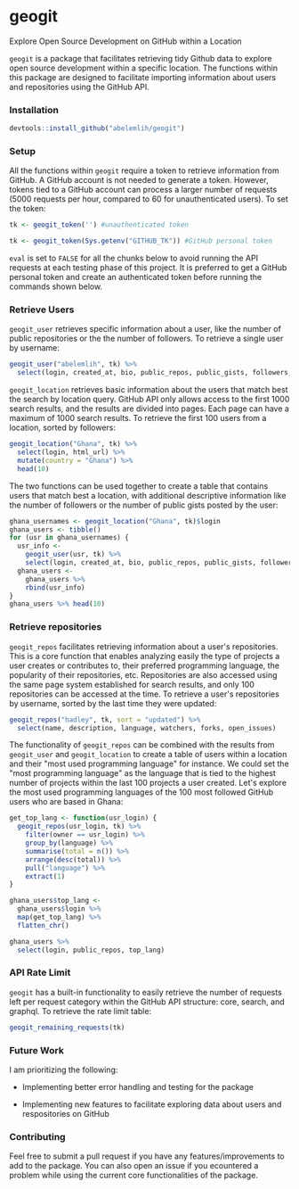 # geogit
Explore Open Source Development on GitHub within a Location

`geogit` is a package that facilitates retrieving tidy Github data to explore open source development within a specific location. The functions within this package are designed to facilitate importing information about users and repositories using the GitHub API.

### Installation

```r
devtools::install_github("abelemlih/geogit")
```

### Setup

All the functions within `geogit` require a token to retrieve information from GitHub. A GitHub account is not needed to generate a token. However, tokens tied to a GitHub account can process a larger number of requests (5000 requests per hour, compared to 60 for unauthenticated users). To set the token:

```r
tk <- geogit_token('') #unauthenticated token
```

```r
tk <- geogit_token(Sys.getenv("GITHUB_TK")) #GitHub personal token
```

`eval` is set to `FALSE` for all the chunks below to avoid running the API requests at each testing phase of this project. It is preferred to get a GitHub personal token and create an authenticated token before running the commands shown below.

### Retrieve Users

`geogit_user` retrieves specific information about a user, like the number of public repositories or the the number of followers. To retrieve a single user by username:

```r
geogit_user("abelemlih", tk) %>% 
  select(login, created_at, bio, public_repos, public_gists, followers, following)
```

`geogit_location` retrieves basic information about the users that match best the search by location query. GitHub API only allows access to the first 1000 search results, and the results are divided into pages. Each page can have a maximum of 1000 search results. To retrieve the first 100 users from a location, sorted by followers:

```r
geogit_location("Ghana", tk) %>% 
  select(login, html_url) %>%
  mutate(country = "Ghana") %>%
  head(10)
```

The two functions can be used together to create a table that contains users that match best a location, with additional descriptive information like the number of followers or the number of public gists posted by the user:

```r
ghana_usernames <- geogit_location("Ghana", tk)$login
ghana_users <- tibble()
for (usr in ghana_usernames) {
  usr_info <- 
    geogit_user(usr, tk) %>% 
    select(login, created_at, bio, public_repos, public_gists, followers, following)
  ghana_users <- 
    ghana_users %>% 
    rbind(usr_info)
}
ghana_users %>% head(10)
```

### Retrieve repositories

`geogit_repos` facilitates retrieving information about a user's repositories. This is a core function that enables analyzing easily the type of projects a user creates or contributes to, their preferred programming language, the popularity of their repositories, etc. Repositories are also accessed using the same page system established for search results, and only 100 repositories can be accessed at the time. To retrieve a user's repositories by username, sorted by the last time they were updated:

```r
geogit_repos("hadley", tk, sort = "updated") %>%
  select(name, description, language, watchers, forks, open_issues)
```

The functionality of `geogit_repos` can be combined with the results from `geogit_user` and `geogit_location` to create a table of users within a location and their "most used programming language" for instance. We could set the "most programming language" as the language that is tied to the highest number of projects within the last 100 projects a user created. Let's explore the most used programming languages of the 100 most followed GitHub users who are based in Ghana:

```r
get_top_lang <- function(usr_login) {
  geogit_repos(usr_login, tk) %>%
    filter(owner == usr_login) %>%
    group_by(language) %>%
    summarise(total = n()) %>%
    arrange(desc(total)) %>%
    pull("language") %>%
    extract(1)
}

ghana_users$top_lang <- 
  ghana_users$login %>% 
  map(get_top_lang) %>%
  flatten_chr()

ghana_users %>% 
  select(login, public_repos, top_lang)
```

### API Rate Limit

`geogit` has a built-in functionality to easily retrieve the number of requests left per request category within the GitHub API structure: core, search, and graphql. To retrieve the rate limit table:

```r
geogit_remaining_requests(tk)
```

### Future Work

I am prioritizing the following:

* Implementing better error handling and testing for the package

* Implementing new features to facilitate exploring data about users and respositories on GitHub

### Contributing

Feel free to submit a pull request if you have any features/improvements to add to the package. You can also open an issue if you ecountered a problem while using the current core functionalities of the package.
